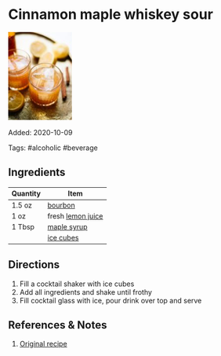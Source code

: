 # Cinnamon maple whiskey sour

![Cinnamon maple whiskey sour](../assets/cinnamon-maple-whiskey-sour.jpg)

Added: 2020-10-09

Tags: #alcoholic #beverage

## Ingredients

| Quantity | Item                                                 |
| -------- | ---------------------------------------------------- |
| 1.5 oz   | [bourbon](../Ingredients/bourbon.md)                 |
| 1 oz     | fresh [lemon juice](../Ingredients/lemon%20juice.md) |
| 1 Tbsp   | [maple syrup](../Ingredients/maple%20syrup.md)       |
|          | [ice cubes](../Ingredients/ice-cubes.md)             |

## Directions

1. Fill a cocktail shaker with ice cubes
2. Add all ingredients and shake until frothy
3. Fill cocktail glass with ice, pour drink over top and serve

## References & Notes

1. [Original recipe](https://cookieandkate.com/cinnamon-maple-whiskey-sour-recipe/print/24019/)
